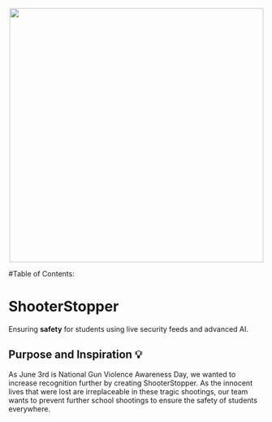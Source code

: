 <p align="center">
  <img src="https://github.com/frankchang1000/ShooterStopper/blob/main/docs/logo.png", width="500"/>
</p>

#Table of Contents:

# ShooterStopper

Ensuring **safety** for students using live security feeds and advanced AI.

## Purpose and Inspiration 💡
As June 3rd is National Gun Violence Awareness Day, we wanted to increase recognition further by creating ShooterStopper. As the innocent lives that were lost are irreplaceable in these tragic shootings, our team wants to prevent further school shootings to ensure the safety of students everywhere. 
